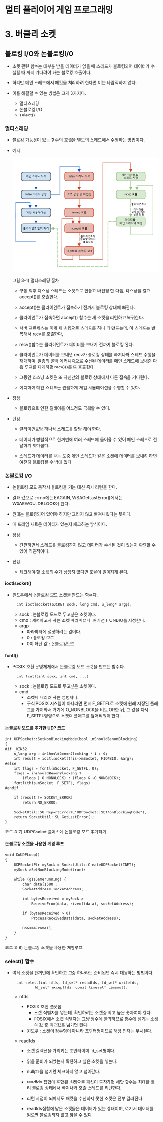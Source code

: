 # 멀티 플레이어 게임 프로그래밍

# 3. 버클리 소켓

## 블로킹 I/O와 논블로킹I/O

- 소켓 관련 함수는 대부분 받을 데이터가 없을 때 스레드가 블로킹되어 데이터가 수실될 때 까지 기다려야 하는 블로킹 호출이다.

- 하지만 메인 스레드에서 패킷을 처리하려 한다면 이는 바람직하지 않다.
- 이를 해결할 수 있는 방법은 크게 3가지다.
    - 멀티스레딩
    - 논블로킹 I/O
    - select()

### 멀티스레딩

- 블로킹 가능성이 있는 함수의 호출을 별도의 스레드에서 수행하는 방법이다.

- 예시

    ![멀티스레딩 절차](/image/picture_3-1.png)

    그림 3-1) 멀티스레딩 절차

    - 구동 직후 리스닝 스레드는 소켓으로 만들고 바인딩 한 다음, 리스닝을 걸고 accept()를 호출한다.

    - accept()는 클라이언트가 접속하기 전까지 블로킹 상태에 빠진다.
    - 클라이언트가 접속하면 accept() 함수는 새 소켓을 리턴하고 복귀한다.
    - 서버 프로세스는 이제 새 소켓으로 스레드를 하나 더 만드는데, 이 스레드는 반복해서 recv를 호출한다,
    - recv()함수는 클라이언트가 데이터를 보내기 전까지 블로킹 된다.
    - 클라이언트가 데이터를 보내면 recv가 블로킹 상태를 빠져나와 스레드 수행을 재개하며, 일종의 콜백 메커니즘으로 수신된 데이터를 메인 스레드에 보내준 다음 루프를 재개하면 recv)()를 또 호출한다.
    - 그동안 리스닝 소켓은 또 자신만의 블로킹 상태에서 다른 접속을 기다린다.
    - 이리하여 메인 스레드는 원활하게 게임 시뮬레이션을 수행할 수 있다.
- 장점
    - 블로킹으로 인한 딜레이를 어느정도 극복할 수 있다.

- 단점 
    - 클라이언트당 하나씩 스레드를 할당 해야 한다.
    
    - 데이터가 병렬적으로 한꺼번에 여러 스레드에 들어올 수 있어 메인 스레드로 전달하기 까다롭다.
    - 스레드가 데이터를 받는 도중 메인 스레드가 같은 소켓에 데이터를 보내려 하면 여전히 블로킹될 수 밖에 없다.

### 논블로킹 I/O

- 논블로킹 모드 동작시 블로킹을 거는 대신 즉시 리턴을 한다.

- 결과 값으로 errno에는 EAGAIN, WSAGetLastError()에서는 WSAEWOULDBLOOK이 된다.
- 원래는 블로킹되어 있어야 하지만 그러지 않고 빠져나왔다는 뜻이다.
- 매 프레임 새로운 데이터가 있는지 체크하는 방식이다.
- 장점
    - 간편하면서 스레드를 블로킹하지 않고 데이터가 수신된 것이 있는지 확인할 수 있어 직관적이다.

- 단점
    - 체크해야 할 소켓의 수가 상당히 많다면 효율이 떨어지게 된다.
    
#### ioctlsocket()

- 윈도우에서 논블로킹 모드 소켓을 만드는 함수다.

        int ioctlsocket(SOCKET sock, long cmd, u_long* argp);
    
    - sock : 논블로킹 모드로 두고싶은 소켓이다.
    - cmd : 제어하고자 하는 소켓 파라미터다. 여기선 FIONBIO를 지정한다.
    - argp
        - 파라미터에 설정하려는 값이다.
        - 0 : 블로킹 모드
        - 0이 아닌 값 : 논블로킹모드
    
#### fcntl()

- POSIX 호환 운영체제에서 논블로킹 모드 소켓을 만드는 함수다.

        int fcntl(int sock, int cmd, ...)
    
    - sock : 논블로킹 모드로 두고싶은 소켓이다.
    - cmd
        - 소켓에 내리려 하는 명령이다.
        - 구식 POSIX 시스템이 아니라면 먼저 F_GETFL로 소켓에 원래 저장된 플래그를 가져와서 거기에 O_NONBLOCK을 비트 OR한 뒤, 그 값을 다시 F_SETFL명령으로 소켓의 플래그를 덮어씌워야 한다.

#### 논블로킹 모드를 추가한 UDP 코드

    int UDPSocket::SetNonBlockingMode(bool inShouldBenonBlocking)
    {
    #if _WIN32
        u_long arg = inShouldBenonBlocking ? 1 : 0;
        int result = ioctlsocket(this->mSocket, FIONBIO, &arg);
    #else
        int flags = fcntl(mSocket, F_GETFL, 0);
        flags = inShouldBenonBlocking ?
            (flogs | O_NONBLOCK) : (flags & ~O_NONBLOCK);
        fcntl(this.mSocket, F_SETFL, flags);
    #endif

        if (result != SOCKET_ERROR)
            return NO_ERROR;

        SocketUtil::SU_ReportError(L"UDPSocket::SEtNonBlockingMode");
        return SocketUtil::SU_GetLastError();
    }

코드 3-7) UDPSocket 클래스에 논블로킹 모드 추가하기

#### 논블로킹 소켓을 사용한 게임 루프

    void DoUDPLoop() 
    {
        UDPSocketPtr mySock = SocketUtil::CreateUDPSocket(INET);
        mySock->SetNonBlockingMode(true);

        while (gIsGamerunning) {
            char data[1500];
            SocketAddress socketAddress;

            int bytesReceived = mySock->
                ReceiveFrom(data, sizeof(data), socketAddress);
            
            if (bytesReceived > 0)
                ProcessReceivedData(data, socketAddress);
        
            DoGameFrame();
        }
    }

코드 3-8) 논블로킹 소켓을 사용한 게임루프

### select() 함수

- 여러 소켓을 한꺼번에 확인하고 그중 하나라도 준비된면 즉시 대응하는 방법이다.

        int select(int nfds, fd_set* resadfds, fd_set* writefds, 
                fd_set* exceptfds, const timeval* timeout);

    - nfds
        - POSIX 호환 플렛폼
            - 소켓 식별자를 넣는데, 확인하려는 소켓중 최고 높은 숫자여야 한다.
            - POSIX에서 소켓 식별자는 그냥 정수에 불과하므로 함수에 넘기는 소켓의 값 중 최고값을 넘기면 된다.
        - 윈도우 : 소켓이 정수형이 아니라 포인터형이므로 해당 인자는 무시된다.

    - readfds 
        - 소켓 컬렉션을 가리키는 포인터이며 fd_set형이다.

        - 읽을 준비가 되었는지 확인하고 싶은 소켓을 넣는다.
        - nullptr을 넘기면 체크하지 않고 넘어간다.
        - readfds 집합에 포함된 소켓으로 패킷이 도착하면 해당 함수는 최대한 빨리 블로킹 상태에서 빠져나와 호출 스레드를 리턴한다.
        - 리턴 시점이 되어서도 패킷을 수신하지 못한 소켓은 전부 걸러진다.
        - readfds집합에 남은 소켓들은 데이터가 있는 상태이며, 여기서 데이터를 읽으면 블로킹되지 않고 읽을 수 있다.
        
    